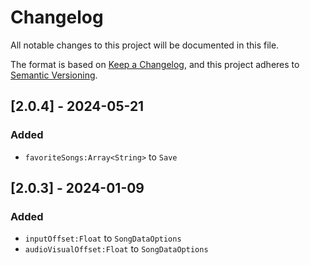 # Changelog

All notable changes to this project will be documented in this file.

The format is based on [Keep a Changelog](https://keepachangelog.com/en/1.0.0/),
and this project adheres to [Semantic Versioning](https://semver.org/spec/v2.0.0.html).

## [2.0.4] - 2024-05-21
### Added
- `favoriteSongs:Array<String>` to `Save`

## [2.0.3] - 2024-01-09
### Added
- `inputOffset:Float` to `SongDataOptions`
- `audioVisualOffset:Float` to `SongDataOptions`
